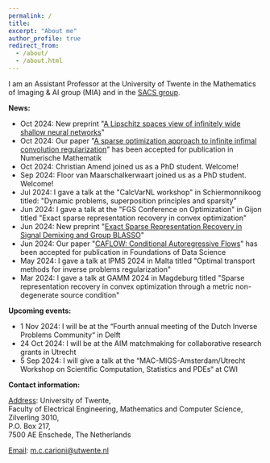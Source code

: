 ```yaml
---
permalink: /
title: 
excerpt: "About me"
author_profile: true
redirect_from: 
  - /about/
  - /about.html
---
```


I am an Assistant Professor at the University of Twente in the Mathematics of Imaging & AI group (MIA) and in the [SACS group](https://www.utwente.nl/en/eemcs/sacs/).




<b> News: </b>
  * Oct 2024: New preprint "[A Lipschitz spaces view of infinitely wide shallow neural networks](https://arxiv.org/abs/2410.14591)"
  * Oct 2024: Our paper "[A sparse optimization approach to infinite infimal convolution regularization](https://arxiv.org/abs/2304.08628)" has been accepted for publication in Numerische Mathematik
  * Oct 2024: Christian Amend joined us as a PhD student. Welcome!
  * Sep 2024: Floor van Maarschalkerwaart joined us as a PhD student. Welcome! 
  * Jul 2024: I gave a talk at the "CalcVarNL workshop" in Schiermonnikoog titled: "Dynamic problems, superposition principles and sparsity"
  * Jun 2024: I gave a talk at the "FGS Conference on Optimization" in Gijon titled "Exact sparse representation recovery in convex optimization"
  * Jun 2024: New preprint "[Exact Sparse Representation Recovery in Signal Demixing and Group BLASSO](https://arxiv.org/pdf/2406.09922)"
  * Jun 2024: Our paper "[CAFLOW: Conditional Autoregressive Flows](https://arxiv.org/abs/2106.02531)" has been accepted for publication in Foundations of Data Science
  * May 2024: I gave a talk at IPMS 2024 in Malta titled "Optimal transport methods for inverse problems regularization"
  * Mar 2024: I gave a talk at GAMM 2024 in Magdeburg titled "Sparse representation recovery in convex optimization through a metric non-degenerate source condition"
 
<b> Upcoming events: </b>
* 1 Nov 2024: I will be at the “Fourth annual meeting of the Dutch Inverse Problems Community“ in Delft
* 24 Oct 2024: I will be at the AIM matchmaking for collaborative research grants in Utrecht 
* 5 Sep 2024: I will give a talk at the “MAC-MIGS-Amsterdam/Utrecht Workshop on Scientific Computation, Statistics and PDEs“ at CWI

<b> Contact information: </b>

<u>Address</u>: University of Twente, <br> 
Faculty of Electrical Engineering, Mathematics and Computer Science, <br>
Zilverling  3010, <br>
P.O. Box 217, <br>
7500 AE Enschede, The Netherlands

<u>Email</u>: m.c.carioni@utwente.nl
